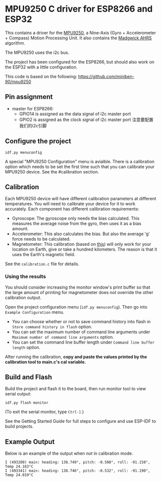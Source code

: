 # MPU9250 C driver for ESP8266 and ESP32

This contains a driver for the [MPU9250](https://www.invensense.com/products/motion-tracking/9-axis/mpu-9250/),
a Nine-Axis (Gyro + Accelerometer + Compass) Motion Processing Unit. It also contains the
[Madgwick AHRS](http://x-io.co.uk/open-source-imu-and-ahrs-algorithms/) algorithm.

The MPU9250 uses the i2c bus.

The project has been configured for the ESP8266, but should also work on the ESP32 with a little
configuration.

This code is based on the following: https://github.com/miniben-90/mpu9250

## Pin assignment

- master for ESP8266:
  - GPIO14 is assigned as the data signal of i2c master port
  - GPIO2 is assigned as the clock signal of i2c master port
注意要配置我们的i2c引脚
## Configure the project

```
idf.py menuconfig
```

A special "MPU9250 Configuration" menu is avialble. There is a calibration option which needs
to be set the first time such that you can calibrate your MPU9250 device. See the #calibration
section.

## Calibration

Each MPU9250 device will have different calibration parameters at different temperatures. You
will need to calibrate your device for it to work accurately. Each component has different
calibration requirements:

- Gyroscope: The gyroscope only needs the bias calculated. This measures the average noise
  from the gyro, then uses it as a bias amount.
- Accelerometer: This also calculates the bias. But also the average 'g' force needs to be
  calculated.
- Magnetometer: This calibration (based on [this](http://www.camelsoftware.com/2016/03/13/imu-maths-calculate-orientation-pt3/))
  will only work for your location on Earth, give or take a hundred kilometers. The reason
  is that it uses the Earth's magnetic field.

See the `calibration.c` file for details.

### Using the results

You should consider increasing the monitor window's print buffer so that the large amount of printing for magnetometer does not override the other calibration output.

Open the project configuration menu (`idf.py menuconfig`). Then go into `Example Configuration` menu.

- You can choose whether or not to save command history into flash in `Store command history in flash` option.
- You can set the maximum number of command line arguments under `Maximum number of command line arguments` option.
- You can set the command line buffer length under `Command line buffer length` option.

After running the calibration, **copy and paste the values printed by the calibration tool to main.c's cal variable.**

## Build and Flash

Build the project and flash it to the board, then run monitor tool to view serial output:

```
idf.py flash monitor
```

(To exit the serial monitor, type `Ctrl-]`.)

See the Getting Started Guide for full steps to configure and use ESP-IDF to build projects.

## Example Output

Below is an example of the output when _not_ in calibration mode.

```
I (493280) main: heading: 138.749°, pitch: -0.508°, roll: -91.158°, Temp 24.163°C
I (493341) main: heading: 138.746°, pitch: -0.532°, roll: -91.190°, Temp 24.019°C
```
